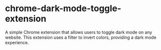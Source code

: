 # chrome-dark-mode-toggle-extension
A simple Chrome extension that allows users to toggle dark mode on any website. This extension uses a filter to invert colors, providing a dark mode experience.
